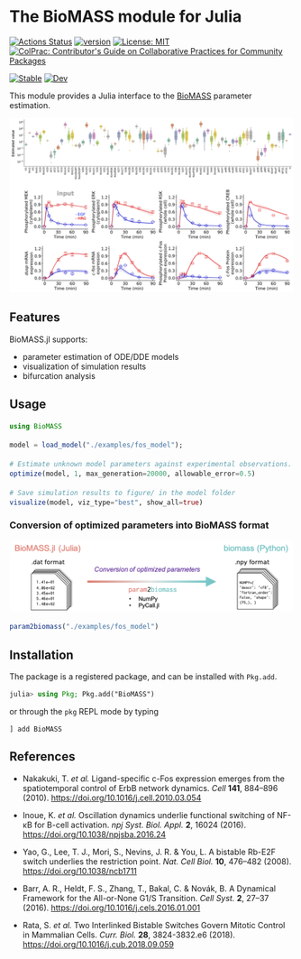 # The BioMASS module for Julia

[![Actions Status](https://github.com/himoto/BioMASS.jl/workflows/CI/badge.svg)](https://github.com/himoto/BioMASS.jl/actions)
[![version](https://juliahub.com/docs/BioMASS/version.svg)](https://juliahub.com/ui/Packages/BioMASS/acq1V)
[![License: MIT](https://img.shields.io/badge/License-MIT-green.svg)](https://opensource.org/licenses/MIT)
[![ColPrac: Contributor's Guide on Collaborative Practices for Community Packages](https://img.shields.io/badge/ColPrac-Contributor's%20Guide-blueviolet)](https://github.com/SciML/ColPrac)

[![Stable](https://img.shields.io/badge/docs-stable-blue.svg)](https://himoto.github.io/BioMASS.jl/stable)
[![Dev](https://img.shields.io/badge/docs-dev-blue.svg)](https://himoto.github.io/BioMASS.jl/dev)

This module provides a Julia interface to the [BioMASS](https://github.com/okadalabipr/biomass) parameter estimation.

![](docs/src/assets/result.png)

## Features

BioMASS.jl supports:

- parameter estimation of ODE/DDE models
- visualization of simulation results
- bifurcation analysis

## Usage

```julia
using BioMASS

model = load_model("./examples/fos_model");

# Estimate unknown model parameters against experimental observations.
optimize(model, 1, max_generation=20000, allowable_error=0.5)

# Save simulation results to figure/ in the model folder
visualize(model, viz_type="best", show_all=true)
```

### Conversion of optimized parameters into BioMASS format

![](docs/src/assets/conversion.png)

```julia
param2biomass("./examples/fos_model")
```

## Installation

The package is a registered package, and can be installed with `Pkg.add`.

```julia
julia> using Pkg; Pkg.add("BioMASS")
```

or through the `pkg` REPL mode by typing

```
] add BioMASS
```

## References

- Nakakuki, T. _et al._ Ligand-specific c-Fos expression emerges from the spatiotemporal control of ErbB network dynamics. _Cell_ **141**, 884–896 (2010). https://doi.org/10.1016/j.cell.2010.03.054

- Inoue, K. _et al._ Oscillation dynamics underlie functional switching of NF-κB for B-cell activation. _npj Syst. Biol. Appl._ **2**, 16024 (2016). https://doi.org/10.1038/npjsba.2016.24

- Yao, G., Lee, T. J., Mori, S., Nevins, J. R. & You, L. A bistable Rb-E2F switch underlies the restriction point. _Nat. Cell Biol._ **10**, 476–482 (2008). https://doi.org/10.1038/ncb1711

- Barr, A. R., Heldt, F. S., Zhang, T., Bakal, C. & Novák, B. A Dynamical Framework for the All-or-None G1/S Transition. _Cell Syst._ **2**, 27–37 (2016). https://doi.org/10.1016/j.cels.2016.01.001

- Rata, S. _et al._ Two Interlinked Bistable Switches Govern Mitotic Control in Mammalian Cells. _Curr. Biol._ **28**, 3824-3832.e6 (2018). https://doi.org/10.1016/j.cub.2018.09.059
